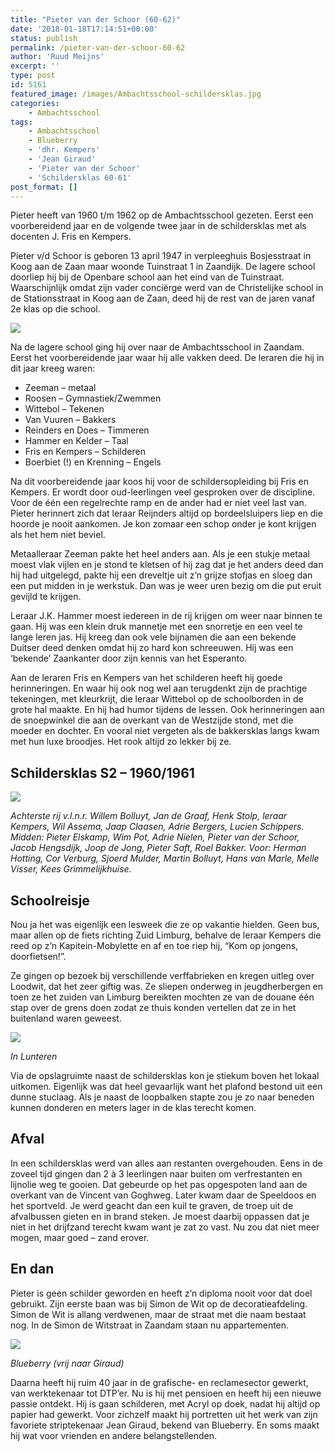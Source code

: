 ```yaml
---
title: "Pieter van der Schoor (60-62)"
date: '2018-01-18T17:14:51+00:00'
status: publish
permalink: /pieter-van-der-schoor-60-62
author: 'Ruud Meijns'
excerpt: ''
type: post
id: 5161
featured_image: /images/Ambachtsschool-schildersklas.jpg
categories:
    - Ambachtsschool
tags:
    - Ambachtsschool
    - Blueberry
    - 'dhr. Kempers'
    - 'Jean Giraud'
    - 'Pieter van der Schoor'
    - 'Schildersklas 60-61'
post_format: []
---
```

Pieter heeft van 1960 t/m 1962 op de Ambachtsschool gezeten. Eerst een voorbereidend jaar en de volgende twee jaar in de schildersklas met als docenten J. Fris en Kempers.

Pieter v/d Schoor is geboren 13 april 1947 in verpleeghuis Bosjesstraat in Koog aan de Zaan maar woonde Tuinstraat 1 in Zaandijk. De lagere school doorliep hij bij de Openbare school aan het eind van de Tuinstraat. Waarschijnlijk omdat zijn vader conciërge werd van de Christelijke school in de Stationsstraat in Koog aan de Zaan, deed hij de rest van de jaren vanaf 2e klas op die school.

![](/images/SAM_2643a.jpg)

Na de lagere school ging hij over naar de Ambachtsschool in Zaandam. Eerst het voorbereidende jaar waar hij alle vakken deed. De leraren die hij in dit jaar kreeg waren:

- Zeeman – metaal
- Roosen – Gymnastiek/Zwemmen
- Wittebol – Tekenen
- Van Vuuren – Bakkers
- Reinders en Does – Timmeren
- Hammer en Kelder – Taal
- Fris en Kempers – Schilderen
- Boerbiet (!) en Krenning – Engels

Na dit voorbereidende jaar koos hij voor de schildersopleiding bij Fris en Kempers. Er wordt door oud-leerlingen veel gesproken over de discipline. Voor de één een regelrechte ramp en de ander had er niet veel last van. Pieter herinnert zich dat leraar Reijnders altijd op bordeelsluipers liep en die hoorde je nooit aankomen. Je kon zomaar een schop onder je kont krijgen als het hem niet beviel.

Metaalleraar Zeeman pakte het heel anders aan. Als je een stukje metaal moest vlak vijlen en je stond te kletsen of hij zag dat je het anders deed dan hij had uitgelegd, pakte hij een dreveltje uit z’n grijze stofjas en sloeg dan een put midden in je werkstuk. Dan was je weer uren bezig om die put eruit gevijld te krijgen.

Leraar J.K. Hammer moest iedereen in de rij krijgen om weer naar binnen te gaan. Hij was een klein druk mannetje met een snorretje en een veel te lange leren jas. Hij kreeg dan ook vele bijnamen die aan een bekende Duitser deed denken omdat hij zo hard kon schreeuwen. Hij was een ‘bekende’ Zaankanter door zijn kennis van het Esperanto.

Aan de leraren Fris en Kempers van het schilderen heeft hij goede herinneringen. En waar hij ook nog wel aan terugdenkt zijn de prachtige tekeningen, met kleurkrijt, die leraar Wittebol op de schoolborden in de grote hal maakte. En hij had humor tijdens de lessen. Ook herinneringen aan de snoepwinkel die aan de overkant van de Westzijde stond, met die moeder en dochter. En vooral niet vergeten als de bakkersklas langs kwam met hun luxe broodjes. Het rook altijd zo lekker bij ze.

## Schildersklas S2 – 1960/1961

![](/images/PvdSchoor-60-62.jpg)

*Achterste rij v.l.n.r. Willem Bolluyt, Jan de Graaf, Henk Stolp, leraar Kempers, Wil Assema, Jaap Claasen, Adrie Bergers, Lucien Schippers. Midden: Pieter Elskamp, Wim Pot, Adrie Nielen, Pieter van der Schoor, Jacob Hengsdijk, Joop de Jong, Pieter Saft, Roel Bakker. Voor: Herman Hotting, Cor Verburg, Sjoerd Mulder, Martin Bolluyt, Hans van Marle, Melle Visser, Kees Grimmelijkhuise.*

## Schoolreisje

Nou ja het was eigenlijk een lesweek die ze op vakantie hielden. Geen bus, maar allen op de fiets richting Zuid Limburg, behalve de leraar Kempers die reed op z’n Kapitein-Mobylette en af en toe riep hij, “Kom op jongens, doorfietsen!”.

Ze gingen op bezoek bij verschillende verffabrieken en kregen uitleg over Loodwit, dat het zeer giftig was. Ze sliepen onderweg in jeugdherbergen en toen ze het zuiden van Limburg bereikten mochten ze van de douane één stap over de grens doen zodat ze thuis konden vertellen dat ze in het buitenland waren geweest.

![](/images/ABS.jpg)

*In Lunteren*

Via de opslagruimte naast de schildersklas kon je stiekum boven het lokaal uitkomen. Eigenlijk was dat heel gevaarlijk want het plafond bestond uit een dunne stuclaag. Als je naast de loopbalken stapte zou je zo naar beneden kunnen donderen en meters lager in de klas terecht komen.

## Afval

In een schildersklas werd van alles aan restanten overgehouden. Eens in de zoveel tijd gingen dan 2 à 3 leerlingen naar buiten om verfrestanten en lijnolie weg te gooien. Dat gebeurde op het pas opgespoten land aan de overkant van de Vincent van Goghweg. Later kwam daar de Speeldoos en het sportveld. Je werd geacht dan een kuil te graven, de troep uit de afvalbussen gieten en in brand steken. Je moest daarbij oppassen dat je niet in het drijfzand terecht kwam want je zat zo vast. Nu zou dat niet meer mogen, maar goed – zand erover.

## En dan

Pieter is geen schilder geworden en heeft z’n diploma nooit voor dat doel gebruikt. Zijn eerste baan was bij Simon de Wit op de decoratieafdeling. Simon de Wit is allang verdwenen, maar de straat met die naam bestaat nog. In de Simon de Witstraat in Zaandam staan nu appartementen.

![](/images/5-b.jpg)

*Blueberry (vrij naar Giraud)*

Daarna heeft hij ruim 40 jaar in de grafische- en reclamesector gewerkt, van werktekenaar tot DTP’er. Nu is hij met pensioen en heeft hij een nieuwe passie ontdekt. Hij is gaan schilderen, met Acryl op doek, nadat hij altijd op papier had gewerkt. Voor zichzelf maakt hij portretten uit het werk van zijn favoriete striptekenaar Jean Giraud, bekend van Blueberry. En soms maakt hij wat voor vrienden en andere belangstellenden.